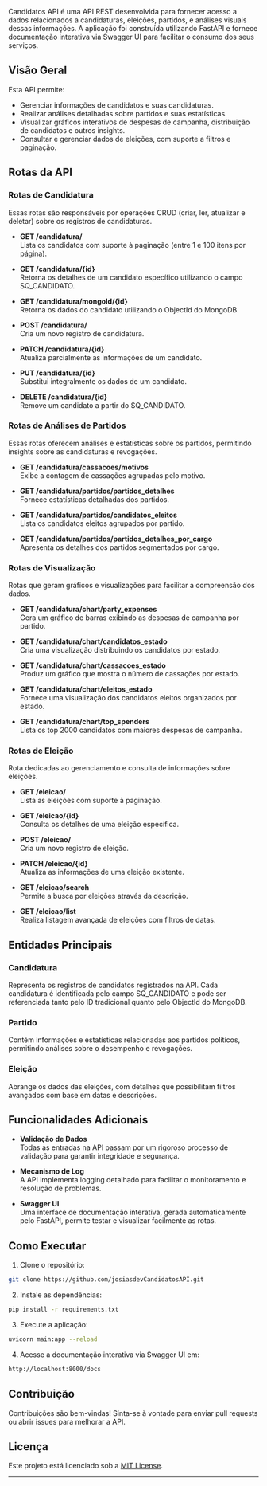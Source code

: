 Candidatos API é uma API REST desenvolvida para fornecer acesso a dados relacionados a candidaturas, eleições, partidos, e análises visuais dessas informações. A aplicação foi construída utilizando FastAPI e fornece documentação interativa via Swagger UI para facilitar o consumo dos seus serviços.

## Visão Geral

Esta API permite:
- Gerenciar informações de candidatos e suas candidaturas.
- Realizar análises detalhadas sobre partidos e suas estatísticas.
- Visualizar gráficos interativos de despesas de campanha, distribuição de candidatos e outros insights.
- Consultar e gerenciar dados de eleições, com suporte a filtros e paginação.

## Rotas da API

### Rotas de Candidatura
Essas rotas são responsáveis por operações CRUD (criar, ler, atualizar e deletar) sobre os registros de candidaturas.

- **GET /candidatura/**  
  Lista os candidatos com suporte à paginação (entre 1 e 100 itens por página).

- **GET /candidatura/{id}**  
  Retorna os detalhes de um candidato específico utilizando o campo SQ_CANDIDATO.

- **GET /candidatura/mongoId/{id}**  
  Retorna os dados do candidato utilizando o ObjectId do MongoDB.

- **POST /candidatura/**  
  Cria um novo registro de candidatura.

- **PATCH /candidatura/{id}**  
  Atualiza parcialmente as informações de um candidato.

- **PUT /candidatura/{id}**  
  Substitui integralmente os dados de um candidato.

- **DELETE /candidatura/{id}**  
  Remove um candidato a partir do SQ_CANDIDATO.

### Rotas de Análises de Partidos
Essas rotas oferecem análises e estatísticas sobre os partidos, permitindo insights sobre as candidaturas e revogações.

- **GET /candidatura/cassacoes/motivos**  
  Exibe a contagem de cassações agrupadas pelo motivo.

- **GET /candidatura/partidos/partidos_detalhes**  
  Fornece estatísticas detalhadas dos partidos.

- **GET /candidatura/partidos/candidatos_eleitos**  
  Lista os candidatos eleitos agrupados por partido.

- **GET /candidatura/partidos/partidos_detalhes_por_cargo**  
  Apresenta os detalhes dos partidos segmentados por cargo.

### Rotas de Visualização
Rotas que geram gráficos e visualizações para facilitar a compreensão dos dados.

- **GET /candidatura/chart/party_expenses**  
  Gera um gráfico de barras exibindo as despesas de campanha por partido.

- **GET /candidatura/chart/candidatos_estado**  
  Cria uma visualização distribuindo os candidatos por estado.

- **GET /candidatura/chart/cassacoes_estado**  
  Produz um gráfico que mostra o número de cassações por estado.

- **GET /candidatura/chart/eleitos_estado**  
  Fornece uma visualização dos candidatos eleitos organizados por estado.

- **GET /candidatura/chart/top_spenders**  
  Lista os top 2000 candidatos com maiores despesas de campanha.

### Rotas de Eleição
Rota dedicadas ao gerenciamento e consulta de informações sobre eleições.

- **GET /eleicao/**  
  Lista as eleições com suporte à paginação.

- **GET /eleicao/{id}**  
  Consulta os detalhes de uma eleição específica.

- **POST /eleicao/**  
  Cria um novo registro de eleição.

- **PATCH /eleicao/{id}**  
  Atualiza as informações de uma eleição existente.

- **GET /eleicao/search**  
  Permite a busca por eleições através da descrição.

- **GET /eleicao/list**  
  Realiza listagem avançada de eleições com filtros de datas.

## Entidades Principais

### Candidatura
Representa os registros de candidatos registrados na API. Cada candidatura é identificada pelo campo SQ_CANDIDATO e pode ser referenciada tanto pelo ID tradicional quanto pelo ObjectId do MongoDB.

### Partido
Contém informações e estatísticas relacionadas aos partidos políticos, permitindo análises sobre o desempenho e revogações.

### Eleição
Abrange os dados das eleições, com detalhes que possibilitam filtros avançados com base em datas e descrições.

## Funcionalidades Adicionais

- **Validação de Dados**  
  Todas as entradas na API passam por um rigoroso processo de validação para garantir integridade e segurança.

- **Mecanismo de Log**  
  A API implementa logging detalhado para facilitar o monitoramento e resolução de problemas.

- **Swagger UI**  
  Uma interface de documentação interativa, gerada automaticamente pelo FastAPI, permite testar e visualizar facilmente as rotas.

## Como Executar

1. Clone o repositório:
```bash
git clone https://github.com/josiasdevCandidatosAPI.git
```

2. Instale as dependências:
```bash
pip install -r requirements.txt
```

3. Execute a aplicação:
```bash
uvicorn main:app --reload
```

4. Acesse a documentação interativa via Swagger UI em:
```bash
http://localhost:8000/docs
```

## Contribuição

Contribuições são bem-vindas! Sinta-se à vontade para enviar pull requests ou abrir issues para melhorar a API.

## Licença

Este projeto está licenciado sob a [MIT License](LICENSE).

---
